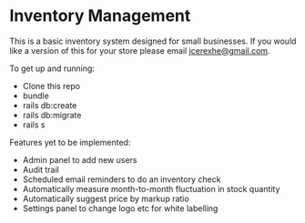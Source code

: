 # Inventory Management

This is a basic inventory system designed for small businesses. If you would like a version of this for your store please email jcerexhe@gmail.com.

To get up and running:
- Clone this repo
- bundle
- rails db:create
- rails db:migrate
- rails s

Features yet to be implemented:
- Admin panel to add new users
- Audit trail
- Scheduled email reminders to do an inventory check
- Automatically measure month-to-month fluctuation in stock quantity
- Automatically suggest price by markup ratio
- Settings panel to change logo etc for white labelling
